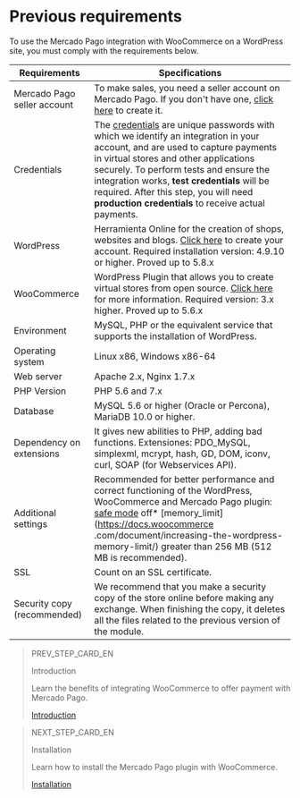 # Previous requirements

To use the Mercado Pago integration with WooCommerce on a WordPress site, you must comply with the requirements below.

| Requirements | Specifications |
|---|---|
| Mercado Pago seller account | To make sales, you need a seller account on Mercado Pago. If you don't have one, [click here](https://www.mercadopago[FAKER][URL][DOMAIN]/hub/registration/landing) to create it. |
| Credentials | The [credentials](/developers/en/guides/additional-content/credentials/credentials) are unique passwords with which we identify an integration in your account, and are used to capture payments in virtual stores and other applications securely. To perform tests and ensure the integration works, **test credentials** will be required. After this step, you will need **production credentials** to receive actual payments. |
| WordPress | Herramienta Online for the creation of shops, websites and blogs. [Click here](https://es.wordpress.org/) to create your account. Required installation version: 4.9.10 or higher. Proved up to 5.8.x |
| WooCommerce | WordPress Plugin that allows you to create virtual stores from open source. [Click here](https://woocommerce.com/es-es/woocommerce-features/) for more information. Required version: 3.x higher. Proved up to 5.6.x |
| Environment | MySQL, PHP or the equivalent service that supports the installation of WordPress. |
| Operating system | Linux x86, Windows x86-64 |
| Web server | Apache 2.x, Nginx 1.7.x |
| PHP Version | PHP 5.6 and 7.x |
| Database | MySQL 5.6 or higher (Oracle or Percona), MariaDB 10.0 or higher. |
| Dependency on extensions | It gives new abilities to PHP, adding bad functions. Extensiones: PDO_MySQL, simplexml, mcrypt, hash, GD, DOM, iconv, curl, SOAP (for Webservices API). |
| Additional settings | Recommended for better performance and correct functioning of the WordPress, WooCommerce and Mercado Pago plugin: [safe mode](https://wordpress.org/plugins/safe-mode/) off* [memory_limit](https://docs.woocommerce .com/document/increasing-the-wordpress-memory-limit/) greater than 256 MB (512 MB is recommended). |
| SSL | Count on an SSL certificate. |
| Security copy (recommended) | We recommend that you make a security copy of the store online before making any exchange. When finishing the copy, it deletes all the files related to the previous version of the module. |

> PREV_STEP_CARD_EN
>
> Introduction
>
> Learn the benefits of integrating WooCommerce to offer payment with Mercado Pago.
>
> [Introduction](/developers/en/docs/woocommerce/introduction)

> NEXT_STEP_CARD_EN
>
> Installation
>
> Learn how to install the Mercado Pago plugin with WooCommerce.
>
> [Installation](/developers/en/docs/woocommerce/installation)
